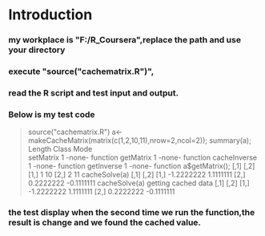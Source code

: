 # Introduction
### my workplace is "F:/R_Coursera",replace the path and use your directory
### execute "source("cachematrix.R")",
### read the R script and test input and output.
### Below is my test code

> source("cachematrix.R")
> a<-makeCacheMatrix(matrix(c(1,2,10,11),nrow=2,ncol=2));
> summary(a);
             Length Class  Mode    
setMatrix    1      -none- function
getMatrix    1      -none- function
cacheInverse 1      -none- function
getInverse   1      -none- function
> a$getMatrix();
     [,1] [,2]
[1,]    1   10
[2,]    2   11
> cacheSolve(a)
           [,1]       [,2]
[1,] -1.2222222  1.1111111
[2,]  0.2222222 -0.1111111
> cacheSolve(a)
getting cached data
           [,1]       [,2]
[1,] -1.2222222  1.1111111
[2,]  0.2222222 -0.1111111

### the test display when the second time we run the function,the result is change and we found the cached value.
